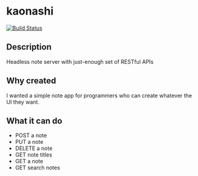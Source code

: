 # kaonashi

[![Build Status](https://travis-ci.org/achiku/kaonashi.svg?branch=master)](https://travis-ci.org/achiku/kaonashi)


## Description

Headless note server with just-enough set of RESTful APIs


## Why created

I wanted a simple note app for programmers who can create whatever the UI they want.


## What it can do

- POST a note
- PUT a note
- DELETE a note
- GET note titles
- GET a note
- GET search notes
